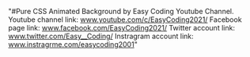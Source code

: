 "#Pure CSS Animated Background by Easy Coding Youtube Channel.
Youtube channel link: www.youtube.com/c/EasyCoding2021/
Facebook page link: www.facebook.com/EasyCoding2021/
Twitter account link: www.twitter.com/Easy__Coding/
Instragram account link: www.instragrme.com/easycoding2001"

